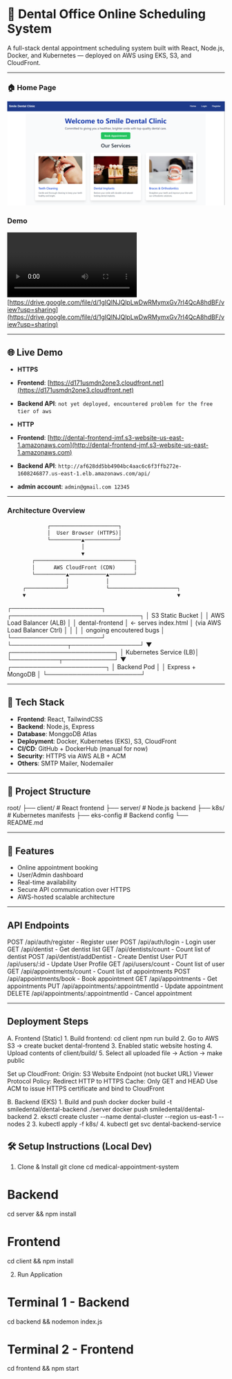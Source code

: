 # 🦷 Dental Office Online Scheduling System

A full-stack dental appointment scheduling system built with React, Node.js, Docker, and Kubernetes — deployed on AWS using EKS, S3, and CloudFront.

---

### 🏠 Home Page  
![Home Page](attach/home.png)


### Demo  
![Record](attach/record.mp4)
[https://drive.google.com/file/d/1gIQlNJQlpLwDwRMymxGv7rI4QcA8hdBF/view?usp=sharing](https://drive.google.com/file/d/1gIQlNJQlpLwDwRMymxGv7rI4QcA8hdBF/view?usp=sharing)

---

## 🌐 Live Demo
- **HTTPS**
- **Frontend**: [https://d171usmdn2one3.cloudfront.net](https://d171usmdn2one3.cloudfront.net)
- **Backend API**: `not yet deployed, encountered problem for the free tier of aws` 

- **HTTP**
- **Frontend**: [http://dental-frontend-jmf.s3-website-us-east-1.amazonaws.com](http://dental-frontend-jmf.s3-website-us-east-1.amazonaws.com)
- **Backend API**: `http://af628dd5bb4904bc4aac6c6f3ffb272e-1608246877.us-east-1.elb.amazonaws.com/api/`
- **admin account**: `admin@gmail.com 12345`

---

### Architecture Overview

                 ┌──────────────────────┐
                 │  User Browser (HTTPS)│
                 └──────────▲───────────┘
                            │
                            ▼
            ┌────────────────────────────────┐
            │      AWS CloudFront (CDN)      │
            └──────────▲────────────▲────────┘
                       │            │
         ┌─────────────┘            └──────────────────────┐
         ▼                                                 ▼
┌─────────────────────┐                        ┌──────────────────────────────┐
│   S3 Static Bucket  │                        │   AWS Load Balancer (ALB)    │
│ dental-frontend     │  ← serves index.html   │ (via AWS Load Balancer Ctrl) │
│                     │                        │   ongoing encoutered bugs    │
└─────────────────────┘                        └─────────────┬────────────────┘
                                                             ▼
                                                ┌────────────────────────┐
                                                │ Kubernetes Service (LB)│
                                                └───────────┬────────────┘
                                                            ▼
                                                ┌──────────────────────┐
                                                │   Backend Pod        │
                                                │  Express + MongoDB   │
                                                └──────────────────────┘

---

## 🚀 Tech Stack

- **Frontend**: React, TailwindCSS
- **Backend**: Node.js, Express
- **Database**: MonggoDB Atlas
- **Deployment**: Docker, Kubernetes (EKS), S3, CloudFront
- **CI/CD**: GitHub + DockerHub (manual for now)
- **Security**: HTTPS via AWS ALB + ACM
- **Others**: SMTP Mailer, Nodemailer

---

## 📁 Project Structure
root/
├── client/ # React frontend
├── server/ # Node.js backend
├── k8s/ # Kubernetes manifests
├── eks-config # Backend config
└── README.md

---

## 🧪 Features

- Online appointment booking
- User/Admin dashboard 
- Real-time availability
- Secure API communication over HTTPS
- AWS-hosted scalable architecture

---

## API Endpoints
POST /api/auth/register                 - Register user
POST /api/auth/login                    - Login user
GET  /api/dentist                       - Get dentist list
GET  /api/dentists/count                - Count list of dentist
POST  /api/dentist/addDentist           - Create Dentist User
PUT  /api/users/:id                     - Update User Profile
GET  /api/users/count                   - Count list of user
GET  /api/appointments/count            - Count list of appointments
POST /api/appointments/book             - Book appointment
GET  /api/appointments                  - Get appointments
PUT  /api/appointments/:appointmentId   - Update appointment
DELETE /api/appointments/:appointmentId - Cancel appointment

---

## Deployment Steps
A. Frontend (Static)
    1. Build frontend:
        cd client
        npm run build
    2. Go to AWS S3 → create bucket dental-frontend
    3. Enabled static website hosting
    4. Upload contents of client/build/
    5. Select all uploaded file -> Action -> make public 

 Set up CloudFront:
    Origin: S3 Website Endpoint (not bucket URL)
    Viewer Protocol Policy: Redirect HTTP to HTTPS
    Cache: Only GET and HEAD
    Use ACM to issue HTTPS certificate and bind to CloudFront

B. Backend (EKS)
    1. Build and push docker
        docker build -t smiledental/dental-backend ./server
        docker push smiledental/dental-backend
    2. eksctl create cluster --name dental-cluster --region us-east-1 --nodes 2
    3. kubectl apply -f k8s/
    4. kubectl get svc dental-backend-service

## 🛠 Setup Instructions (Local Dev)

1. Clone & Install
git clone <repository-url>
cd medical-appointment-system

# Backend
cd server && npm install

# Frontend  
cd client && npm install
 
2. Run Application
# Terminal 1 - Backend
cd backend && nodemon index.js

# Terminal 2 - Frontend
cd frontend && npm start
